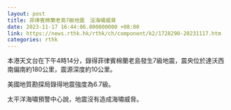 ```yaml
---
layout: post
title: 菲律賓棉蘭老島7級地震　沒海嘯威脅
date: 2023-11-17 16:44:06.000000000 +08:00
link: https://news.rthk.hk/rthk/ch/component/k2/1728290-20231117.htm
categories: rthk
---
```


本港天文台在下午4時14分，錄得菲律賓棉蘭老島發生7級地震，震央位於達沃西南偏南約180公里，震源深度約10公里。

美國地質勘探局錄得地震強度為6.7級。

太平洋海嘯預警中心說，地震沒有造成海嘯威脅。
